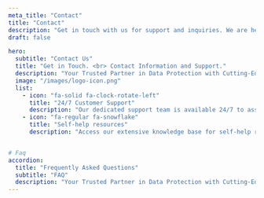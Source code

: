 ```yaml
---
meta_title: "Contact"
title: "Contact"
description: "Get in touch with us for support and inquiries. We are here to help!"
draft: false

hero:
  subtitle: "Contact Us"
  title: "Get in Touch. <br> Contact Information and Support."
  description: "Your Trusted Partner in Data Protection with Cutting-Edge <br> Solutions for Comprehensive Data Security."
  image: "/images/logo-icon.png"
  list:
    - icon: "fa-solid fa-clock-rotate-left"
      title: "24/7 Customer Support"
      description: "Our dedicated support team is available 24/7 to assist you with any issues or questions you may have."
    - icon: "fa-regular fa-snowflake"
      title: "Self-help resources"
      description: "Access our extensive knowledge base for self-help resources, including step-by-step guides."


# Faq
accordion:
  title: "Frequently Asked Questions"
  subtitle: "FAQ"
  description: "Your Trusted Partner in Data Protection with Cutting-Edge <br> Solutions for Comprehensive Data Security."
---
```

